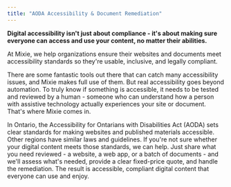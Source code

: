 ```yaml
---
title: "AODA Accessibility & Document Remediation"
---
```


__Digital accessibility isn't just about compliance - it's about making sure everyone can access and use your content, no matter their abilities.__

At Mixie, we help organizations ensure their websites and documents meet accessibility standards so they're usable, inclusive, and legally compliant.

There are some fantastic tools out there that can catch many accessibility issues, and Mixie makes full use of them. But real accessibility goes beyond automation. To truly know if something is accessible, it needs to be tested and reviewed by a human - someone who can understand how a person with assistive technology actually experiences your site or document. That's where Mixie comes in.

In Ontario, the Accessibility for Ontarians with Disabilities Act (AODA) sets clear standards for making websites and published materials accessible. Other regions have similar laws and guidelines. If you're not sure whether your digital content meets those standards, we can help. Just share what you need reviewed - a website, a web app, or a batch of documents - and we'll assess what's needed, provide a clear fixed-price quote, and handle the remediation. The result is accessible, compliant digital content that everyone can use and enjoy.
